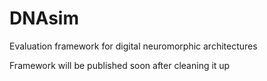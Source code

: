 # DNAsim
Evaluation framework for digital neuromorphic architectures

Framework will be published soon after cleaning it up
